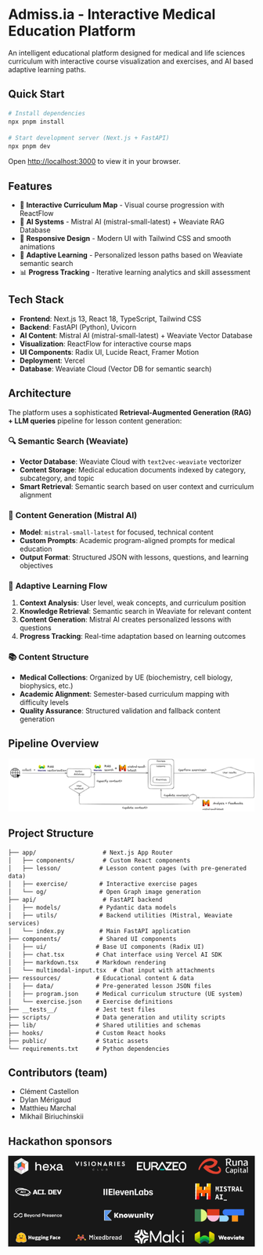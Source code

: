 # Admiss.ia - Interactive Medical Education Platform

An intelligent educational platform designed for medical and life sciences curriculum with interactive course visualization and exercises, and AI based adaptive learning paths.

## Quick Start

```bash
# Install dependencies
npx pnpm install

# Start development server (Next.js + FastAPI)
npx pnpm dev
```

Open [http://localhost:3000](http://localhost:3000) to view it in your browser.

## Features

- 🎯 **Interactive Curriculum Map** - Visual course progression with ReactFlow
- 🤖 **AI Systems** - Mistral AI (mistral-small-latest) + Weaviate RAG Database  
- 📱 **Responsive Design** - Modern UI with Tailwind CSS and smooth animations
- 🔄 **Adaptive Learning** - Personalized lesson paths based on Weaviate semantic search
- 📊 **Progress Tracking** - Iterative learning analytics and skill assessment

## Tech Stack

- **Frontend**: Next.js 13, React 18, TypeScript, Tailwind CSS
- **Backend**: FastAPI (Python), Uvicorn
- **AI Content**: Mistral AI (mistral-small-latest) + Weaviate Vector Database
- **Visualization**: ReactFlow for interactive course maps
- **UI Components**: Radix UI, Lucide React, Framer Motion
- **Deployment**: Vercel
- **Database**: Weaviate Cloud (Vector DB for semantic search)

## Architecture

The platform uses a sophisticated **Retrieval-Augmented Generation (RAG) + LLM queries** pipeline for lesson content generation:

### 🔍 **Semantic Search (Weaviate)**
- **Vector Database**: Weaviate Cloud with `text2vec-weaviate` vectorizer
- **Content Storage**: Medical education documents indexed by category, subcategory, and topic
- **Smart Retrieval**: Semantic search based on user context and curriculum alignment

### 🧠 **Content Generation (Mistral AI)**
- **Model**: `mistral-small-latest` for focused, technical content
- **Custom Prompts**: Academic program-aligned prompts for medical education
- **Output Format**: Structured JSON with lessons, questions, and learning objectives

### 🎯 **Adaptive Learning Flow**
1. **Context Analysis**: User level, weak concepts, and curriculum position
2. **Knowledge Retrieval**: Semantic search in Weaviate for relevant content  
3. **Content Generation**: Mistral AI creates personalized lessons with questions
4. **Progress Tracking**: Real-time adaptation based on learning outcomes

### 📚 **Content Structure**
- **Medical Collections**: Organized by UE (biochemistry, cell biology, biophysics, etc.)
- **Academic Alignment**: Semester-based curriculum mapping with difficulty levels
- **Quality Assurance**: Structured validation and fallback content generation


## Pipeline Overview
![RAG Pipeline Architecture](/ressources/pipeline_illustration.png)

## Project Structure

```
├── app/                   # Next.js App Router
│   ├── components/        # Custom React components
│   ├── lesson/           # Lesson content pages (with pre-generated data)
│   ├── exercise/         # Interactive exercise pages
│   └── og/               # Open Graph image generation
├── api/                   # FastAPI backend
│   ├── models/           # Pydantic data models
│   ├── utils/            # Backend utilities (Mistral, Weaviate services)
│   └── index.py          # Main FastAPI application
├── components/           # Shared UI components
│   ├── ui/              # Base UI components (Radix UI)
│   ├── chat.tsx         # Chat interface using Vercel AI SDK
│   ├── markdown.tsx     # Markdown rendering
│   └── multimodal-input.tsx  # Chat input with attachments
├── ressources/          # Educational content & data
│   ├── data/            # Pre-generated lesson JSON files
│   ├── program.json     # Medical curriculum structure (UE system)
│   └── exercise.json    # Exercise definitions
├── __tests__/           # Jest test files
├── scripts/             # Data generation and utility scripts
├── lib/                 # Shared utilities and schemas
├── hooks/               # Custom React hooks
├── public/              # Static assets
└── requirements.txt     # Python dependencies
```

## Contributors (team)
- Clément Castellon
- Dylan Mérigaud
- Matthieu Marchal
- Mikhail Biriuchinskii

## Hackathon sponsors 
![Hackathon Sponsors](/ressources/sponsors.png)
